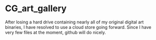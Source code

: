 CG_art_gallery
==============

After losing a hard drive containing nearly all of my original digital art binaries, I have resolved to use a cloud store going forward.
Since I have very few files at the moment, github will do nicely.

